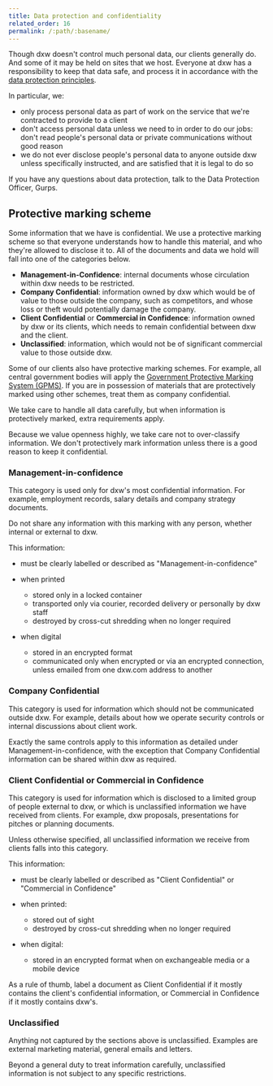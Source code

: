 ```yaml
---
title: Data protection and confidentiality
related_order: 16
permalink: /:path/:basename/
---
```


Though dxw doesn't control much personal data, our clients generally do. And
some of it may be held on sites that we host. Everyone at dxw has a
responsibility to keep that data safe, and process it in accordance with the
[data protection principles](https://www.gov.uk/data-protection/the-data-protection-act).

In particular, we:

- only process personal data as part of work on the service that we're
  contracted to provide to a client
- don't access personal data unless we need to in order to do our jobs: don't
  read people's personal data or private communications without good reason
- we do not ever disclose people's personal data to anyone outside dxw unless
  specifically instructed, and are satisfied that it is legal to do so

If you have any questions about data protection, talk to the Data Protection
Officer, Gurps.

## Protective marking scheme

Some information that we have is confidential. We use a protective marking
scheme so that everyone understands how to handle this material, and who they're
allowed to disclose it to. All of the documents and data we hold will fall into
one of the categories below.

- **Management-in-Confidence**: internal documents whose circulation within dxw
  needs to be restricted.
- **Company Confidential**: information owned by dxw which would be of value to
  those outside the company, such as competitors, and whose loss or theft would
  potentially damage the company.
- **Client Confidential** or **Commercial in Confidence**: information owned by
  dxw or its clients, which needs to remain confidential between dxw and the
  client.
- **Unclassified**: information, which would not be of significant commercial
  value to those outside dxw.

Some of our clients also have protective marking schemes. For example, all
central government bodies will apply the
[Government Protective Marking System (GPMS)](https://www.gov.uk/government/publications/government-security-classifications).
If you are in possession of materials that are protectively marked using other
schemes, treat them as company confidential.

We take care to handle all data carefully, but when information is protectively
marked, extra requirements apply.

Because we value openness highly, we take care not to over-classify information.
We don't protectively mark information unless there is a good reason to keep it
confidential.

### Management-in-confidence

This category is used only for dxw's most confidential information. For example,
employment records, salary details and company strategy documents.

Do not share any information with this marking with any person, whether internal
or external to dxw.

This information:

- must be clearly labelled or described as "Management-in-confidence"
- when printed

  - stored only in a locked container
  - transported only via courier, recorded delivery or personally by dxw staff
  - destroyed by cross-cut shredding when no longer required

- when digital

  - stored in an encrypted format
  - communicated only when encrypted or via an encrypted connection, unless
    emailed from one dxw.com address to another

### Company Confidential

This category is used for information which should not be communicated outside
dxw. For example, details about how we operate security controls or internal
discussions about client work.

Exactly the same controls apply to this information as detailed under
Management-in-confidence, with the exception that Company Confidential
information can be shared within dxw as required.

### Client Confidential or Commercial in Confidence

This category is used for information which is disclosed to a limited group of
people external to dxw, or which is unclassified information we have received
from clients. For example, dxw proposals, presentations for pitches or planning
documents.

Unless otherwise specified, all unclassified information we receive from clients
falls into this category.

This information:

- must be clearly labelled or described as "Client Confidential" or "Commercial
  in Confidence"
- when printed:

  - stored out of sight
  - destroyed by cross-cut shredding when no longer required

- when digital:

  - stored in an encrypted format when on exchangeable media or a mobile device

As a rule of thumb, label a document as Client Confidential if it mostly
contains the client's confidential information, or Commercial in Confidence if
it mostly contains dxw's.

### Unclassified

Anything not captured by the sections above is unclassified. Examples are
external marketing material, general emails and letters.

Beyond a general duty to treat information carefully, unclassified information
is not subject to any specific restrictions.
